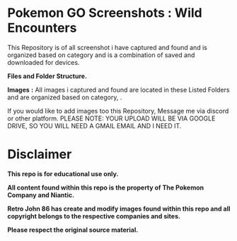 # __**Pokemon GO Screenshots**__ __**:**__ __**Wild Encounters**__

This Repository is of all screenshot i have captured and found and is organized based on category and is a combination of saved and downloaded for devices.

__**Files and Folder Structure.**__

**Images** **:** 
All images i captured and found are located in these Listed Folders and are organized based on category, .


If you would like to add images too this Repository, Message me via discord or other platform. PLEASE NOTE: YOUR UPLOAD WILL BE VIA GOOGLE DRIVE, SO YOU WILL NEED A GMAIL EMAIL AND I NEED IT.

# __**Disclaimer**__

**This repo is for educational use only.**

**All content found within this repo is the property of The Pokemon Company and Niantic.**

**Retro John 86 has create and modify images found within this repo and all copyright belongs to the respective companies and sites.**

**Please respect the original source material.**